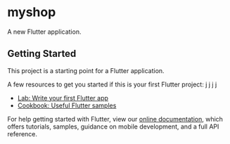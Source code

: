 # myshop

A new Flutter application.

## Getting Started

This project is a starting point for a Flutter application.

A few resources to get you started if this is your first Flutter project: j j j j

- [Lab: Write your first Flutter app](https://flutter.dev/docs/get-started/codelab)
- [Cookbook: Useful Flutter samples](https://flutter.dev/docs/cookbook)

For help getting started with Flutter, view our
[online documentation](https://flutter.dev/docs), which offers tutorials,
samples, guidance on mobile development, and a full API reference.
